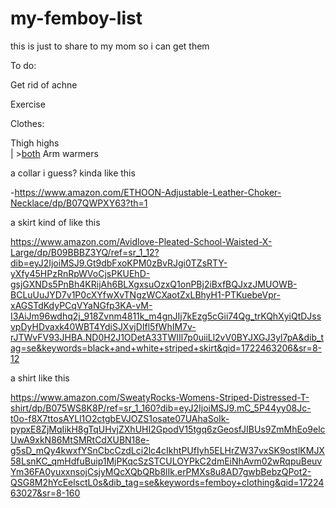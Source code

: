 # my-femboy-list
this is just to share to my mom so i can get them

To do:

Get rid of achne 

Exercise

Clothes:

Thigh highs  
   |            >[both](https://www.amazon.com/Tongcloud-Womens-Striped-Warmer-Fingerless/dp/B0CL6SF7NC/ref=sr_1_4?crid=8CQQGAQPB4LC&dib=eyJ2IjoiMSJ9.zJPdnh5M6-iK9o3pjFyTRfWyswRUy4_GExs27ATVnSgJGWnDEAamt23sQsi0c66gpRRRmq1yGrzzMuC1cwWki1-MBO4BijXBCJHGgLqA-r3yfYz9H1rFTARM1EBIsIMksG_y8QRpopLHvaW6hnfzbHboQ7OosrfSvqSV5iXywywIEfEqju4vBpX-g7KSO_d2yzq6EtW-W2VRW2HmAw2MNabmF-4jrlfnTZO_KKB4pHsRXX6ygc6hE_GGyyEMsJMeqfDVqlcbk3AuEjVRJ2UNR2blm5EfZL2N905GbYeDUqk.6qtfeVaylkZpB82ZwK1lN8If4zm-_7SgioDBL8b0WAY&dib_tag=se&keywords=thigh%2Bhigh%2Band%2Barm%2Bwarmer%2Bset&qid=1722535526&sprefix=thigh%2Bhigh%2Band%2Barm%2Bwa%2Caps%2C189&sr=8-4&th=1)
Arm warmers  

a collar i guess? kinda like this 

-https://www.amazon.com/ETHOON-Adjustable-Leather-Choker-Necklace/dp/B07QWPXY63?th=1

a skirt kind of like this

https://www.amazon.com/Avidlove-Pleated-School-Waisted-X-Large/dp/B09BBBZ3YQ/ref=sr_1_12?dib=eyJ2IjoiMSJ9.Gt9dbFxoKPM0zBvRJgi0TZsRTY-yXfy45HPzRnRpWVoCjsPKUEhD-gsjGXNDs5PnBh4KRijAh6BLXgxsuOzxQ1onPBj2iBxfBQJxzJMUOWB-BCLuUuJYD7v1P0cXYfwXvTNgzWCXaotZxLBhyH1-PTKuebeVpr-xAGSTdKdyPCqVYaNGfp3KA-vM-I3AiJm96wdhq2j_918Zvnm4811k_m4gnJIj7kEzg5cGii74Qg_trKQhXyiQtDJssvpDyHDvaxk40WBT4YdiSJXvjDIfl5fWhIM7v-rJTWvFV93JHBA.ND0H2J1ODetA33TWIIl7p0uiiLl2vV0BYJXGJ3yl7pA&dib_tag=se&keywords=black+and+white+striped+skirt&qid=1722463206&sr=8-12

a shirt like this 

https://www.amazon.com/SweatyRocks-Womens-Striped-Distressed-T-shirt/dp/B075WS8K8P/ref=sr_1_160?dib=eyJ2IjoiMSJ9.mC_5P44yy08Jc-t0o-f8X7ttosAYLl1O2ctgbEVJOZS1osate07UAhaSoIk-pypxE8ZjMqIikH8gTqUHvjZXhUHI2GpodV15tgq6zGeosfJIBUs9ZmMhEo9elcUwA9xkN86MtSMRtCdXUBN18e-g5sD_mQy4kwxfYSnCbcCzdLci2lc4cIkhtPUfIyh5ELHrZW37vxSK9ostlKMJX58LsnKC_qmHdfuBuip1MjPKqcSzSTCULOYPkC2dmEiNhAvm02wRqpuBeuvYm36FA0yuxxnsojCsjyMQcXQbQRb8lIk.erPMXs8u8AD7gwbBebzQPot2-QSG8M2hYcEelsctL0s&dib_tag=se&keywords=femboy+clothing&qid=1722463027&sr=8-160
